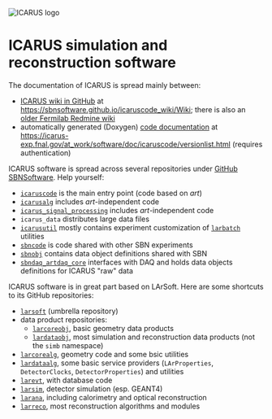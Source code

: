 ![ICARUS logo](http://icarus.lngs.infn.it/img/n3.jpg)

ICARUS simulation and reconstruction software
==============================================

The documentation of ICARUS is spread mainly between:

* [ICARUS wiki in GitHub](https://sbnsoftware.github.io/icaruscode_wiki/Wiki) at https://sbnsoftware.github.io/icaruscode_wiki/Wiki;
  there is also an [older Fermilab Redmine wiki](https://cdcvs.fnal.gov/redmine/projects/icaruscode/wiki)
* automatically generated (Doxygen) [code documentation](https://icarus-exp.fnal.gov/at_work/software/doc/icaruscode/latest) at https://icarus-exp.fnal.gov/at_work/software/doc/icaruscode/versionlist.html
  (requires authentication)

ICARUS software is spread across several repositories under [GitHub SBNSoftware](https://github.com/SBNSoftware). Help yourself:
* [`icaruscode`](https://github.com/SBNSoftware/icaruscode) is the main entry point (code based on _art_)
* [`icarusalg`](https://github.com/SBNSoftware/icarusalg) includes _art_-independent code
* [`icarus_signal_processing`](https://github.com/SBNSoftware/icarus_signal_processing) includes _art_-independent code
* `icarus_data` distributes large data files
* [`icarusutil`](https://github.com/SBNSoftware/icarusutil) mostly contains experiment customization of [`larbatch`](https://github.com/LArSoft/larbatch) utilities
* [`sbncode`](https://github.com/SBNSoftware/sbncode) is code shared with other SBN experiments
* [`sbnobj`](https://github.com/SBNSoftware/sbnobj) contains data object definitions shared with SBN
* [`sbndaq_artdaq_core`](https://github.com/SBNSoftware/sbndaq_artdaq_core) interfaces with DAQ and holds data objects definitions for ICARUS "raw" data

ICARUS software is in great part based on LArSoft. Here are some shortcuts to its GitHub repositories:
* [`larsoft`](https://github.com/LArSoft/larsoft) (umbrella repository)
* data product repositories:
    * [`larcoreobj`](https://github.com/LArSoft/larcoreobj), basic geometry data products
    * [`lardataobj`](https://github.com/LArSoft/larcorealg), most simulation and reconstruction data products (not the `simb` namespace)
* [`larcorealg`](https://github.com/LArSoft/larcorealg), geometry code and some bsic utilities
* [`lardataalg`](https://github.com/LArSoft/lardataalg), some basic service providers (`LArProperties`, `DetectorClocks`, `DetectorProperties`) and utilities
* [`larevt`](https://github.com/LArSoft/larevt), with database code
* [`larsim`](https://github.com/LArSoft/larsim), detector simulation (esp. GEANT4)
* [`larana`](https://github.com/LArSoft/larana), including calorimetry and optical reconstruction
* [`larreco`](https://github.com/LArSoft/larreco), most reconstruction algorithms and modules
